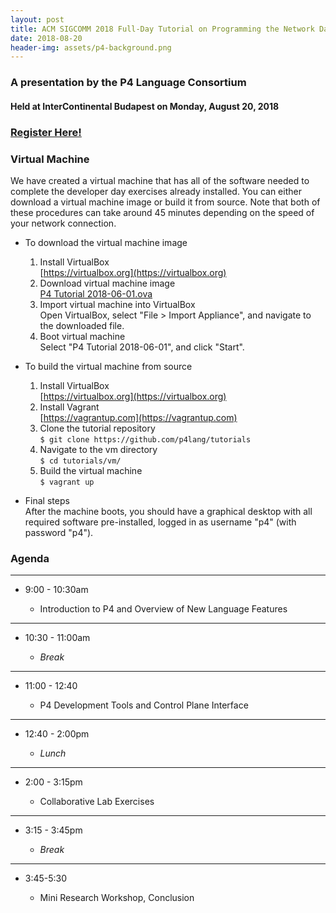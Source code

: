 ```yaml
---
layout: post
title: ACM SIGCOMM 2018 Full-Day Tutorial on Programming the Network Data Plane
date: 2018-08-20
header-img: assets/p4-background.png
---
```

        
### A presentation by the P4 Language Consortium
    
#### Held at InterContinental Budapest on Monday, August 20, 2018 

### [Register Here!](https://conferences.sigcomm.org/sigcomm/2018/registration.html)

### Virtual Machine

We have created a virtual machine that has all of the software needed to complete the developer day exercises already installed. You can either download a virtual machine image or build it from source. Note that both of these procedures can take around 45 minutes depending on the speed of your network connection.

* To download the virtual machine image
    1. Install VirtualBox  
       [https://virtualbox.org](https://virtualbox.org)
    1. Download virtual machine image  
       [P4 Tutorial 2018-06-01.ova](https://drive.google.com/uc?id=1f22-DYlUV33DsR88_MeMb4s7-1NX_ams&export=download)
    1. Import virtual machine into VirtualBox  
       Open VirtualBox, select "File > Import Appliance", and navigate to the downloaded file.
    1. Boot virtual machine  
       Select "P4 Tutorial 2018-06-01", and click "Start". 

* To build the virtual machine from source
    1. Install VirtualBox  
       [https://virtualbox.org](https://virtualbox.org)
    1. Install Vagrant  
       [https://vagrantup.com](https://vagrantup.com)
    1. Clone the tutorial repository  
       `$ git clone https://github.com/p4lang/tutorials`
    1. Navigate to the vm directory  
      `$ cd tutorials/vm/`
    1. Build the virtual machine  
      `$ vagrant up`
    
* Final steps  
  After the machine boots, you should have a graphical desktop with
  all required software pre-installed, logged in as username "p4"
  (with password "p4").


### Agenda 

---
    
* 9:00 - 10:30am
    
    * Introduction to P4 and Overview of New Language Features
    
----

* 10:30 - 11:00am
    
    * _Break_

---
    
* 11:00 - 12:40
    
    * P4 Development Tools and Control Plane Interface
        
---
       
* 12:40 - 2:00pm

    * _Lunch_

---
* 2:00 - 3:15pm
    
    * Collaborative Lab Exercises

---

* 3:15 - 3:45pm
    
    * _Break_

---
        
* 3:45-5:30
    
    * Mini Research Workshop, Conclusion

    

